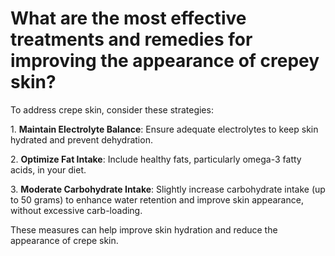 # What are the most effective treatments and remedies for improving the appearance of crepey skin?

To address crepe skin, consider these strategies:

1\. **Maintain Electrolyte Balance**: Ensure adequate electrolytes to keep skin hydrated and prevent dehydration.

2\. **Optimize Fat Intake**: Include healthy fats, particularly omega-3 fatty acids, in your diet.

3\. **Moderate Carbohydrate Intake**: Slightly increase carbohydrate intake (up to 50 grams) to enhance water retention and improve skin appearance, without excessive carb-loading.

These measures can help improve skin hydration and reduce the appearance of crepe skin.